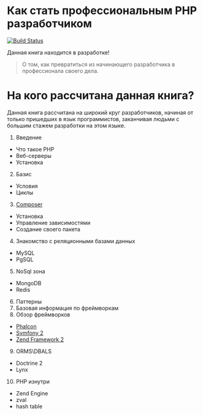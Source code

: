 Как стать профессиональным PHP разработчиком
============================================
[![Build Status](https://travis-ci.org/ovr/how-to-become-profesional-php-coder-ru.svg)](https://travis-ci.org/ovr/how-to-become-profesional-php-coder-ru)

Данная книга находится в разработке!

> О том, как превратиться из начинающего разработчика в профессионала своего дела.

# На кого рассчитана данная книга?

Данная книга рассчитана на широкий круг разработчиков, начиная от только пришедших в язык программистов, заканчивая людьми с большим стажем разработки на этом языке. 

1. Введение
  - Что такое PHP
  - Веб-серверы
  - Установка
2. Базис
  - Условия
  - Циклы
3. [Composer](./composer.md)
  - Установка
  - Управление зависимостями
  - Создание своего пакета
4. Знакомство с реляционными базами данных
  - MySQL
  - PgSQL
5. NoSql зона
  - MongoDB
  - Redis
6. Паттерны
7. Базовая информация по фреймворкам
8. Обзор фреймворков
  - [Phalcon](./frameworks/phalcon.md)
  - [Symfony 2](./frameworks/symfony2.md)
  - [Zend Framework 2](./frameworks/zend2.md)
9. ORMS\DBALS
  - Doctrine 2
  - Lynx
10. PHP изнутри
  - Zend Engine
  - zval
  - hash table
